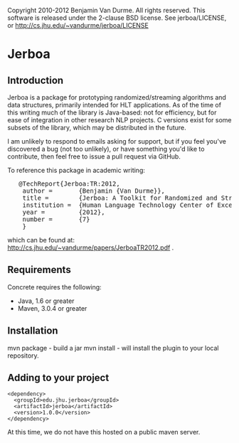 Copyright 2010-2012 Benjamin Van Durme. All rights reserved.
This software is released under the 2-clause BSD license.
See jerboa/LICENSE, or http://cs.jhu.edu/~vandurme/jerboa/LICENSE

Jerboa
======

Introduction
------------

Jerboa is a package for prototyping randomized/streaming algorithms and data
structures, primarily intended for HLT applications. As of the time of this
writing much of the library is Java-based: not for efficiency, but for ease of
integration in other research NLP projects. C versions exist for some subsets of
the library, which may be distributed in the future.

I am unlikely to respond to emails asking for support, but if you feel you've
discovered a bug (not too unlikely), or have something you'd like to contribute,
then feel free to issue a pull request via GitHub.

To reference this package in academic writing:

<pre>
   @TechReport{Jerboa:TR:2012,
	author =       {Benjamin {Van Durme}},
	title =        {Jerboa: A Toolkit for Randomized and Streaming Algorithms},
	institution =  {Human Language Technology Center of Excellence, Johns Hopkins University},
	year =         {2012},
	number =       {7}
	}
</pre>

which can be found at: http://cs.jhu.edu/~vandurme/papers/JerboaTR2012.pdf .

Requirements
------------

Concrete requires the following:
* Java, 1.6 or greater
* Maven, 3.0.4 or greater

Installation
------------

mvn package - build a jar
mvn install - will install the plugin to your local repository.

Adding to your project
----------------------

    <dependency>
      <groupId>edu.jhu.jerboa</groupId>
      <artifactId>jerboa</artifactId>
      <version>1.0.0</version>
    </dependency>

At this time, we do not have this hosted on a public maven server. 

